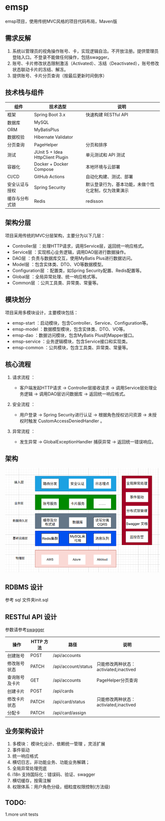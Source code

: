 emsp
=============================

emsp项目，使用传统MVC风格的项目代码布局，Maven版
## 需求反解
1. 系统以管理员的视角操作账号、卡，实现逻辑自洽。不开放注册。提供管理员登陆入口。不登录不能做任何操作，包括swagger。
2. 账号、卡片修改状态限制激活（Activated）、冻结（Deactivated），账号修改状态联动卡片的冻结、解冻。
3. 提供账号、卡片分页查询（按最后更新时间倒序）
## 技术栈与组件
| 组件      | 技术选型                             | 说明                         |
|---------|----------------------------------|----------------------------|
| 框架      | Spring Boot 3.x                  | 快速构建 RESTful API           |
| 数据库     | MySQL                            |                            |
| ORM     | MyBatisPlus                      |                            |
| 数据校验    | Hibernate Validator              |                            |
| 分页查询    | PageHelper                       | 分页和排序                      |
| 测试      | JUnit 5 + Idea HttpClient Plugin | 单元测试和 API 测试               |
| 容器化     | Docker + Docker Compose          | 本地环境与云部署                   |
| CI/CD   | GitHub Actions                   | 自动化构建、测试、部署                |
| 安全认证与授权 | Spring Security                  | 默认登录行为，基本功能，未做个性化定制，仅为效果演示 |
 | 缓存与分布式锁 | Redis                            | redisson                   |
## 架构分层
项目采用传统的MVC分层架构，主要分为以下几层：

- Controller层 ：处理HTTP请求，调用Service层，返回统一响应格式。
- Service层 ：实现核心业务逻辑，调用DAO层进行数据操作。
- DAO层 ：负责与数据库交互，使用MyBatis Plus进行数据访问。
- Model层 ：包含实体类、DTO、VO等数据模型。
- Configuration层 ：配置类，如Spring Security配置、Redis配置等。
- Global层 ：全局异常处理、统一响应格式等。
- Common层 ：公共工具类、异常类、常量等。
## 模块划分
项目采用多模块设计，主要模块包括：

- emsp-start ：启动模块，包含Controller、Service、Configuration等。
- emsp-model ：数据模型模块，包含实体类、DTO、VO等。
- emsp-dao ：数据访问模块，包含MyBatis Plus的Mapper接口。
- emsp-service ：业务逻辑模块，包含Service接口和实现类。
- emsp-common ：公共模块，包含工具类、异常类、常量等。
## 核心流程
1. 请求流程 ：

   - 客户端发起HTTP请求 → Controller层接收请求 → 调用Service层处理业务逻辑 → 调用DAO层访问数据库 → 返回统一响应格式。
2. 安全流程 ：

   - 用户登录 → Spring Security进行认证 → 根据角色授权访问资源 → 未授权时触发 CustomAccessDeniedHandler 。
3. 异常流程 ：
   - 发生异常 → GlobalExceptionHandler 捕获异常 → 返回统一错误响应。
## 架构
![架构](docs/images/Architecture.png)
## RDBMS 设计
参考 sql 文件夹init.sql

## RESTful API 设计
参数请参考[swagger](http://101.201.46.166:8080/swagger-ui/index.html#/)

| 操作      | HTTP 方法 | 路径                  | 说明                            |
|---------|---------|---------------------|-------------------------------|
| 创建账号    | POST    | /api/accounts       |                               |
| 修改账号状态  | PATCH   | /api/account/status | 只能修改两种状态：activiated,inactived |
| 查询账号及卡片 | GET     | /api/accounts       | PageHelper分页查询                |
| 创建卡片    | POST    | /api/cards          |                               |
| 修改卡片状态  | PATCH    | /api/card/status    | 只能修改两种状态：activiated,inactived |
| 分配卡     | PATCH    | /api/card/assign    |                               |
## 业务架构设计
1. 多模块： 模块化设计、依赖统一管理 ，灵活扩展
2. 事件驱动
3. 统一响应格式
4. 横切日志，非功能业务、功能业务解耦；
5. 全局异常处理兜底
6. i18n 支持国际化：错误码、验证、swagger
7. 横切缓存，按需注解
8. 权限体系：用户角色分级，细粒度权限控制(方法级)
## TODO:
1.more unit tests
